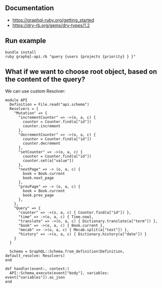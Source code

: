 ## Documentation

- https://graphql-ruby.org/getting_started
- https://dry-rb.org/gems/dry-types/1.2

## Run example

```
bundle install
ruby graphql-api.rb "query {users {projects {priority} } }"
```

## What if we want to choose root object, based on the content of the query?

We can use custom Resolver:

```
module API
  Definition = File.read("api.schema")
  Resolvers = {
    "Mutation" => {
      "incrementCounter" => ->(o, a, c) {
        counter = Counter.find(a["id"])
        counter.increment
      },
      "decrementCounter" => ->(o, a, c) {
        counter = Counter.find(a["id"])
        counter.decrement
      },
      "setCounter" => ->(o, a, c) {
        counter = Counter.find(a["id"])
        counter.set(a["value"])
      },
      "nextPage" => -> (o, a, c) {
        book = Book.current
        book.next_page
      },
      "prevPage" => -> (o, a, c) {
        book = Book.current
        book.prev_page
      },
    },
    "Query" => {
      "counter" => ->(o, a, c) { Counter.find(a["id"]) },
      "time" => ->(o, a, c) { Time.now},
      "translate" => ->(o, a, c) { Dictionary.translate(a["term"]) },
      "book" => ->(o, a, c) { Book.current },
      "mecab" => ->(o, a, c) { Mecab.split(a["text"]) },
      "history" => ->(o, a, c) { Dictionary.history(a["date"]) }
    }
  }

  Schema = GraphQL::Schema.from_definition(Definition, default_resolve: Resolvers)
end

def handler(event:, context:)
  API::Schema.execute(event["body"], variables: event["variables"]).as_json
end

```
